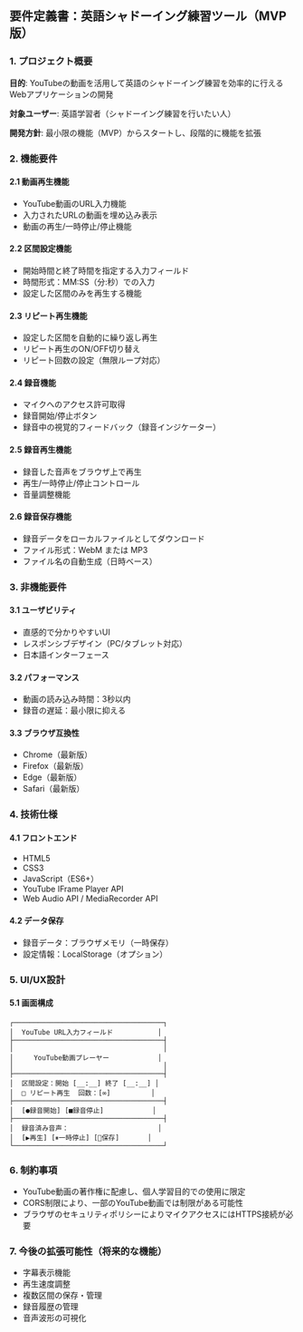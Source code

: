 ## 要件定義書：英語シャドーイング練習ツール（MVP版）

### 1. プロジェクト概要

**目的**: YouTubeの動画を活用して英語のシャドーイング練習を効率的に行えるWebアプリケーションの開発

**対象ユーザー**: 英語学習者（シャドーイング練習を行いたい人）

**開発方針**: 最小限の機能（MVP）からスタートし、段階的に機能を拡張

### 2. 機能要件

#### 2.1 動画再生機能
- YouTube動画のURL入力機能
- 入力されたURLの動画を埋め込み表示
- 動画の再生/一時停止/停止機能

#### 2.2 区間設定機能
- 開始時間と終了時間を指定する入力フィールド
- 時間形式：MM:SS（分:秒）での入力
- 設定した区間のみを再生する機能

#### 2.3 リピート再生機能
- 設定した区間を自動的に繰り返し再生
- リピート再生のON/OFF切り替え
- リピート回数の設定（無限ループ対応）

#### 2.4 録音機能
- マイクへのアクセス許可取得
- 録音開始/停止ボタン
- 録音中の視覚的フィードバック（録音インジケーター）

#### 2.5 録音再生機能
- 録音した音声をブラウザ上で再生
- 再生/一時停止/停止コントロール
- 音量調整機能

#### 2.6 録音保存機能
- 録音データをローカルファイルとしてダウンロード
- ファイル形式：WebM または MP3
- ファイル名の自動生成（日時ベース）

### 3. 非機能要件

#### 3.1 ユーザビリティ
- 直感的で分かりやすいUI
- レスポンシブデザイン（PC/タブレット対応）
- 日本語インターフェース

#### 3.2 パフォーマンス
- 動画の読み込み時間：3秒以内
- 録音の遅延：最小限に抑える

#### 3.3 ブラウザ互換性
- Chrome（最新版）
- Firefox（最新版）
- Edge（最新版）
- Safari（最新版）

### 4. 技術仕様

#### 4.1 フロントエンド
- HTML5
- CSS3
- JavaScript（ES6+）
- YouTube IFrame Player API
- Web Audio API / MediaRecorder API

#### 4.2 データ保存
- 録音データ：ブラウザメモリ（一時保存）
- 設定情報：LocalStorage（オプション）

### 5. UI/UX設計

#### 5.1 画面構成
```
┌─────────────────────────────────────┐
│  YouTube URL入力フィールド           │
├─────────────────────────────────────┤
│                                     │
│     YouTube動画プレーヤー            │
│                                     │
├─────────────────────────────────────┤
│  区間設定：開始 [__:__] 終了 [__:__] │
│  □ リピート再生  回数：[∞]          │
├─────────────────────────────────────┤
│  [●録音開始] [■録音停止]            │
├─────────────────────────────────────┤
│  録音済み音声：                      │
│  [▶再生] [⏸一時停止] [💾保存]       │
└─────────────────────────────────────┘
```

### 6. 制約事項

- YouTube動画の著作権に配慮し、個人学習目的での使用に限定
- CORS制限により、一部のYouTube動画では制限がある可能性
- ブラウザのセキュリティポリシーによりマイクアクセスにはHTTPS接続が必要

### 7. 今後の拡張可能性（将来的な機能）

- 字幕表示機能
- 再生速度調整
- 複数区間の保存・管理
- 録音履歴の管理
- 音声波形の可視化
